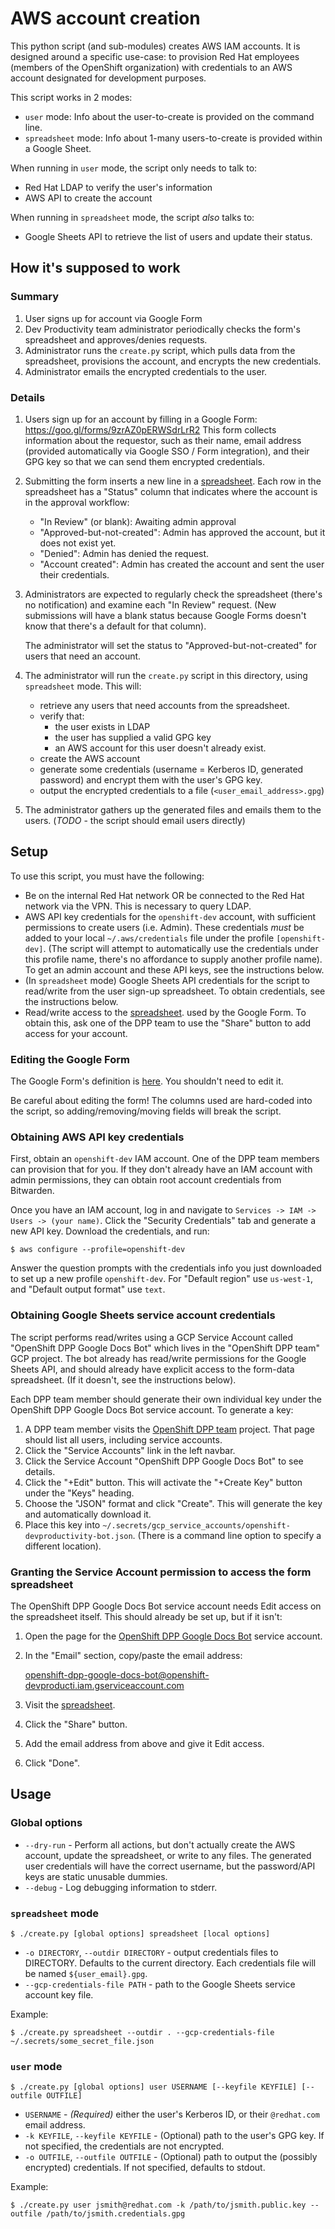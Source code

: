 # AWS account creation

This python script (and sub-modules) creates AWS IAM accounts. It is designed around a specific
use-case: to provision Red Hat employees (members of the OpenShift organization) with credentials
to an AWS account designated for development purposes.

This script works in 2 modes:
* `user` mode: Info about the user-to-create is provided on the command line.
* `spreadsheet` mode: Info about 1-many users-to-create is provided within a Google Sheet.

When running in `user` mode, the script only needs to talk to:
* Red Hat LDAP to verify the user's information
* AWS API to create the account

When running in `spreadsheet` mode, the script *also* talks to:
* Google Sheets API to retrieve the list of users and update their status.

## How it's supposed to work

### Summary
1) User signs up for account via Google Form
2) Dev Productivity team administrator periodically checks the form's spreadsheet
   and approves/denies requests.
3) Administrator runs the `create.py` script, which pulls data from the spreadsheet,
   provisions the account, and encrypts the new credentials.
4) Administrator emails the encrypted credentials to the user.

### Details

1) Users sign up for an account by filling in a Google Form: https://goo.gl/forms/9zrAZ0pERWSdrLrR2
    This form collects information about the requestor, such as their name, email address (provided
    automatically via Google SSO / Form integration), and their GPG key so that we can send them
    encrypted credentials.

2) Submitting the form inserts a new line in a [spreadsheet](https://docs.google.com/spreadsheets/d/1TxlsWyV970ct9EYaPrnSU5Ag7eTKw3Yfi2zfLsfqgxM/edit).
    Each row in the spreadsheet has a "Status" column that indicates where the account is in the
    approval workflow:

    * "In Review" (or blank): Awaiting admin approval
    * "Approved-but-not-created": Admin has approved the account, but it does not exist yet.
    * "Denied": Admin has denied the request.
    * "Account created": Admin has created the account and sent the user their credentials.

3) Administrators are expected to regularly check the spreadsheet (there's no notification) and examine
    each "In Review" request. (New submissions will have a blank status because Google Forms doesn't know
    that there's a default for that column).

    The administrator will set the status to "Approved-but-not-created" for users that need an account.

4) The administrator will run the `create.py` script in this directory, using `spreadsheet` mode. This
    will:
    * retrieve any users that need accounts from the spreadsheet.
    * verify that:
       * the user exists in LDAP
       * the user has supplied a valid GPG key
       * an AWS account for this user doesn't already exist.
    * create the AWS account
    * generate some credentials (username = Kerberos ID, generated password) and
      encrypt them with the user's GPG key.
    * output the encrypted credentials to a file (`<user_email_address>.gpg`)

5) The administrator gathers up the generated files and emails them to the users.
   (*TODO* - the script should email users directly)

## Setup

To use this script, you must have the following:

* Be on the internal Red Hat network OR be connected to the Red Hat network via the VPN. This is necessary to
  query LDAP.
* AWS API key credentials for the `openshift-dev` account, with sufficient permissions to create users (i.e. Admin).
  These credentials *must* be added to your local `~/.aws/credentials` file under the profile `[openshift-dev]`.
  (The script will attempt to automatically use the credentials under this profile name, there's no affordance
  to supply another profile name).
  To get an admin account and these API keys, see the instructions below.
* (In `spreadsheet` mode) Google Sheets API credentials for the script to read/write from the user sign-up
  spreadsheet. To obtain credentials, see the instructions below.
* Read/write access to the [spreadsheet](https://docs.google.com/spreadsheets/d/1TxlsWyV970ct9EYaPrnSU5Ag7eTKw3Yfi2zfLsfqgxM/edit).
  used by the Google Form. To obtain this, ask one of the DPP team to use the "Share" button to add access
  for your account.

### Editing the Google Form

The Google Form's definition is [here](https://docs.google.com/forms/d/1VUHzSYKK4tfGD5l2i1NgXZkDws4zD2fcZC1WRpwIjQc/edit).
You shouldn't need to edit it.

Be careful about editing the form! The columns used are hard-coded into the script, so adding/removing/moving fields
will break the script.

### Obtaining AWS API key credentials

First, obtain an `openshift-dev` IAM account. One of the DPP team members can provision that for you. If they
don't already have an IAM account with admin permissions, they can obtain root account credentials from
Bitwarden.

Once you have an IAM account, log in and navigate to `Services -> IAM -> Users -> (your name)`. Click
the "Security Credentials" tab and generate a new API key. Download the credentials, and run:

    $ aws configure --profile=openshift-dev

Answer the question prompts with the credentials info you just downloaded to set up a new profile
`openshift-dev`. For "Default region" use `us-west-1`, and "Default output format" use `text`.

### Obtaining Google Sheets service account credentials

The script performs read/writes using a GCP Service Account called "OpenShift DPP Google Docs Bot" which
lives in the "OpenShift DPP team" GCP project. The bot already has read/write permissions for the Google
Sheets API, and should already have explicit access to the form-data spreadsheet. (If it doesn't, see the
instructions below).

Each DPP team member should generate their own individual key under the OpenShift DPP Google Docs Bot
service account. To generate a key:

1) A DPP team member visits the [OpenShift DPP team](https://console.developers.google.com/iam-admin/iam?organizationId=54643501348&project=openshift-devproducti)
   project. That page should list all users, including service accounts.
2) Click the "Service Accounts" link in the left navbar.
3) Click the Service Account "OpenShift DPP Google Docs Bot" to see details.
4) Click the "+Edit" button. This will activate the "+Create Key" button under the "Keys" heading.
5) Choose the "JSON" format and click "Create". This will generate the key and automatically download
   it.
6) Place this key into `~/.secrets/gcp_service_accounts/openshift-devproductivity-bot.json`. (There is
   a command line option to specify a different location).

### Granting the Service Account permission to access the form spreadsheet

The OpenShift DPP Google Docs Bot service account needs Edit access on the spreadsheet itself. This
should already be set up, but if it isn't:

1) Open the page for the [OpenShift DPP Google Docs Bot](https://console.developers.google.com/iam-admin/serviceaccounts/details/108644291258280548223?organizationId=54643501348&project=openshift-devproducti)
   service account.
2) In the "Email" section, copy/paste the email address:

    openshift-dpp-google-docs-bot@openshift-devproducti.iam.gserviceaccount.com

3) Visit the [spreadsheet](https://docs.google.com/spreadsheets/d/1TxlsWyV970ct9EYaPrnSU5Ag7eTKw3Yfi2zfLsfqgxM/edit).
4) Click the "Share" button.
5) Add the email address from above and give it Edit access.
6) Click "Done".

## Usage

### Global options

* `--dry-run` - Perform all actions, but don't actually create the AWS account, update the spreadsheet, or write to any files.
  The generated user credentials will have the correct username, but the password/API keys are static unusable dummies.
* `--debug` - Log debugging information to stderr.

### `spreadsheet` mode

    $ ./create.py [global options] spreadsheet [local options]

* `-o DIRECTORY`, `--outdir DIRECTORY` - output credentials files to DIRECTORY. Defaults to the current directory.
  Each credentials file will be named `${user_email}.gpg`.
* `--gcp-credentials-file PATH` - path to the Google Sheets service account key file.

Example:

    $ ./create.py spreadsheet --outdir . --gcp-credentials-file ~/.secrets/some_secret_file.json

### `user` mode

    $ ./create.py [global options] user USERNAME [--keyfile KEYFILE] [--outfile OUTFILE]

* `USERNAME` - *(Required)* either the user's Kerberos ID, or their `@redhat.com` email address.
* `-k KEYFILE`, `--keyfile KEYFILE` - (Optional) path to the user's GPG key. If not specified, the credentials
  are not encrypted.
* `-o OUTFILE`, `--outfile OUTFILE` - (Optional) path to output the (possibly encrypted) credentials. If not
  specified, defaults to stdout.

Example:

    $ ./create.py user jsmith@redhat.com -k /path/to/jsmith.public.key --outfile /path/to/jsmith.credentials.gpg
